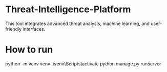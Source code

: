 # Threat-Intelligence-Platform
This tool integrates advanced threat analysis, machine learning, and user-friendly interfaces. 

# How to run
python -m venv venv
.\venv\Scripts\activate
python manage.py runserver
